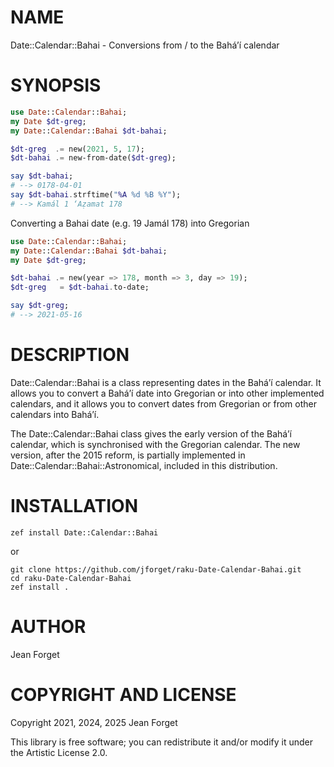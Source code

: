 NAME
====

Date::Calendar::Bahai - Conversions from / to the Baháʼí calendar

SYNOPSIS
========

```raku
use Date::Calendar::Bahai;
my Date $dt-greg;
my Date::Calendar::Bahai $dt-bahai;

$dt-greg  .= new(2021, 5, 17);
$dt-bahai .= new-from-date($dt-greg);

say $dt-bahai;
# --> 0178-04-01
say $dt-bahai.strftime("%A %d %B %Y");
# --> Kamál 1 ‘Aẓamat 178
```

Converting a Bahai date (e.g. 19 Jamál 178) into Gregorian

```raku
use Date::Calendar::Bahai;
my Date::Calendar::Bahai $dt-bahai;
my Date $dt-greg;

$dt-bahai .= new(year => 178, month => 3, day => 19);
$dt-greg   = $dt-bahai.to-date;

say $dt-greg;
# --> 2021-05-16
```

DESCRIPTION
===========

Date::Calendar::Bahai  is a  class  representing dates  in the  Baháʼí
calendar. It  allows you to  convert a  Baháʼí date into  Gregorian or
into other implemented  calendars, and it allows you  to convert dates
from Gregorian or from other calendars into Baháʼí.

The Date::Calendar::Bahai class gives the  early version of the Baháʼí
calendar, which is  synchronised with the Gregorian  calendar. The new
version,  after   the  2015   reform,  is  partially   implemented  in
Date::Calendar::Bahai::Astronomical, included in this distribution.

INSTALLATION
============

```shell
zef install Date::Calendar::Bahai
```

or

```shell
git clone https://github.com/jforget/raku-Date-Calendar-Bahai.git
cd raku-Date-Calendar-Bahai
zef install .
```

AUTHOR
======

Jean Forget <J2N-FORGET at orange dot fr>

COPYRIGHT AND LICENSE
=====================

Copyright 2021, 2024, 2025 Jean Forget

This library is free software; you can redistribute it and/or modify it under the Artistic License 2.0.


